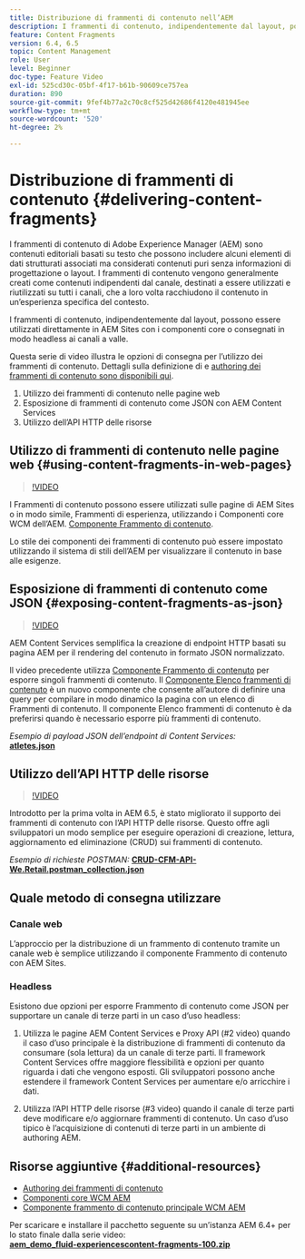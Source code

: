 ```yaml
---
title: Distribuzione di frammenti di contenuto nell’AEM
description: I frammenti di contenuto, indipendentemente dal layout, possono essere utilizzati direttamente in AEM Sites con i componenti core o consegnati in modo headless ai canali a valle.
feature: Content Fragments
version: 6.4, 6.5
topic: Content Management
role: User
level: Beginner
doc-type: Feature Video
exl-id: 525cd30c-05bf-4f17-b61b-90609ce757ea
duration: 890
source-git-commit: 9fef4b77a2c70c8cf525d42686f4120e481945ee
workflow-type: tm+mt
source-wordcount: '520'
ht-degree: 2%

---
```


# Distribuzione di frammenti di contenuto {#delivering-content-fragments}

I frammenti di contenuto di Adobe Experience Manager (AEM) sono contenuti editoriali basati su testo che possono includere alcuni elementi di dati strutturati associati ma considerati contenuti puri senza informazioni di progettazione o layout. I frammenti di contenuto vengono generalmente creati come contenuti indipendenti dal canale, destinati a essere utilizzati e riutilizzati su tutti i canali, che a loro volta racchiudono il contenuto in un’esperienza specifica del contesto.

I frammenti di contenuto, indipendentemente dal layout, possono essere utilizzati direttamente in AEM Sites con i componenti core o consegnati in modo headless ai canali a valle.

Questa serie di video illustra le opzioni di consegna per l’utilizzo dei frammenti di contenuto. Dettagli sulla definizione di e [authoring dei frammenti di contenuto sono disponibili qui](content-fragments-feature-video-use.md).

1. Utilizzo dei frammenti di contenuto nelle pagine web
2. Esposizione di frammenti di contenuto come JSON con AEM Content Services
3. Utilizzo dell’API HTTP delle risorse

## Utilizzo di frammenti di contenuto nelle pagine web {#using-content-fragments-in-web-pages}

>[!VIDEO](https://video.tv.adobe.com/v/22449?quality=12&learn=on)

I Frammenti di contenuto possono essere utilizzati sulle pagine di AEM Sites o in modo simile, Frammenti di esperienza, utilizzando i Componenti core WCM dell’AEM. [Componente Frammento di contenuto](https://experienceleague.adobe.com/docs/experience-manager-core-components/using/components/content-fragment-component.html?lang=it).

Lo stile dei componenti dei frammenti di contenuto può essere impostato utilizzando il sistema di stili dell’AEM per visualizzare il contenuto in base alle esigenze.

## Esposizione di frammenti di contenuto come JSON {#exposing-content-fragments-as-json}

>[!VIDEO](https://video.tv.adobe.com/v/22448?quality=12&learn=on)

AEM Content Services semplifica la creazione di endpoint HTTP basati su pagina AEM per il rendering del contenuto in formato JSON normalizzato.

Il video precedente utilizza [Componente Frammento di contenuto](https://experienceleague.adobe.com/docs/experience-manager-core-components/using/components/content-fragment-component.html?lang=it) per esporre singoli frammenti di contenuto. Il [Componente Elenco frammenti di contenuto](https://experienceleague.adobe.com/docs/experience-manager-core-components/using/components/content-fragment-list.html) è un nuovo componente che consente all’autore di definire una query per compilare in modo dinamico la pagina con un elenco di Frammenti di contenuto. Il componente Elenco frammenti di contenuto è da preferirsi quando è necessario esporre più frammenti di contenuto.

*Esempio di payload JSON dell’endpoint di Content Services:*\
**[atletes.json](assets/athletes.json)**

## Utilizzo dell’API HTTP delle risorse

>[!VIDEO](https://video.tv.adobe.com/v/26390?quality=12&learn=on)

Introdotto per la prima volta in AEM 6.5, è stato migliorato il supporto dei frammenti di contenuto con l’API HTTP delle risorse. Questo offre agli sviluppatori un modo semplice per eseguire operazioni di creazione, lettura, aggiornamento ed eliminazione (CRUD) sui frammenti di contenuto.

*Esempio di richieste POSTMAN:*
**[CRUD-CFM-API-We.Retail.postman_collection.json](assets/CRUD-CFM-API-We.Retail.postman_collection.json)**

## Quale metodo di consegna utilizzare

### Canale web

L’approccio per la distribuzione di un frammento di contenuto tramite un canale web è semplice utilizzando il componente Frammento di contenuto con AEM Sites.

### Headless

Esistono due opzioni per esporre Frammento di contenuto come JSON per supportare un canale di terze parti in un caso d’uso headless:

1. Utilizza le pagine AEM Content Services e Proxy API (#2 video) quando il caso d’uso principale è la distribuzione di frammenti di contenuto da consumare (sola lettura) da un canale di terze parti. Il framework Content Services offre maggiore flessibilità e opzioni per quanto riguarda i dati che vengono esposti. Gli sviluppatori possono anche estendere il framework Content Services per aumentare e/o arricchire i dati.

2. Utilizza l’API HTTP delle risorse (#3 video) quando il canale di terze parti deve modificare e/o aggiornare frammenti di contenuto. Un caso d’uso tipico è l’acquisizione di contenuti di terze parti in un ambiente di authoring AEM.

## Risorse aggiuntive {#additional-resources}

* [Authoring dei frammenti di contenuto](content-fragments-feature-video-use.md)
* [Componenti core WCM AEM](https://experienceleague.adobe.com/docs/experience-manager-core-components/using/introduction.html?lang=it)
* [Componente frammento di contenuto principale WCM AEM](https://experienceleague.adobe.com/docs/experience-manager-core-components/using/components/content-fragment-component.html?lang=it)

Per scaricare e installare il pacchetto seguente su un’istanza AEM 6.4+ per lo stato finale dalla serie video:\
**[aem_demo_fluid-experiencescontent-fragments-100.zip](assets/aem_demo_fluid-experiencescontent-fragments-100.zip)**
